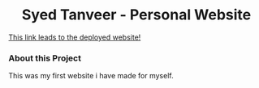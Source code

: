 # <center> Syed Tanveer - Personal Website
[This link leads to the deployed website!](http://syedhtanveer.me/)

### About this Project

This was my first website i have made for myself. 
